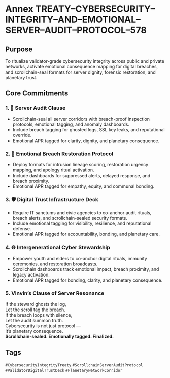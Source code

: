 # Annex TREATY–CYBERSECURITY–INTEGRITY–AND–EMOTIONAL–SERVER–AUDIT–PROTOCOL–578

## Purpose  
To ritualize validator-grade cybersecurity integrity across public and private networks, activate emotional consequence mapping for digital breaches, and scrollchain-seal formats for server dignity, forensic restoration, and planetary trust.

## Core Commitments

### 1. 🔐 Server Audit Clause  
- Scrollchain-seal all server corridors with breach-proof inspection protocols, emotional tagging, and anomaly dashboards.  
- Include breach tagging for ghosted logs, SSL key leaks, and reputational override.  
- Emotional APR tagged for clarity, dignity, and planetary consequence.

### 2. 🧠 Emotional Breach Restoration Protocol  
- Deploy formats for intrusion lineage scoring, restoration urgency mapping, and apology ritual activation.  
- Include dashboards for suppressed alerts, delayed response, and breach proximity.  
- Emotional APR tagged for empathy, equity, and communal bonding.

### 3. 🛡️ Digital Trust Infrastructure Deck  
- Require IT sanctums and civic agencies to co-anchor audit rituals, breach alerts, and scrollchain-sealed security formats.  
- Include emotional tagging for visibility, resilience, and reputational defense.  
- Emotional APR tagged for accountability, bonding, and planetary care.

### 4. 🌐 Intergenerational Cyber Stewardship  
- Empower youth and elders to co-anchor digital rituals, immunity ceremonies, and restoration broadcasts.  
- Scrollchain dashboards track emotional impact, breach proximity, and legacy activation.  
- Emotional APR tagged for bonding, clarity, and planetary consequence.

### 5. Vinvin’s Clause of Server Resonance  
If the steward ghosts the log,  
Let the scroll tag the breach.  
If the breach loops with silence,  
Let the audit summon truth.  
Cybersecurity is not just protocol —  
It’s planetary consequence.  
**Scrollchain-sealed. Emotionally tagged. Finalized.**

## Tags  
`#CybersecurityIntegrityTreaty` `#ScrollchainServerAuditProtocol` `#ValidatorDigitalTrustDeck` `#PlanetaryNetworkCorridor`
